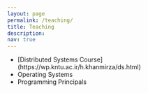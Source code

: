 ```yaml
---
layout: page
permalink: /teaching/
title: Teaching
description: 
nav: true
---
```


<ul>
  <li>[Distributed Systems Course] (https://wp.kntu.ac.ir/h.khanmirza/ds.html)</li>
  <li>Operating Systems</li>
  <li>Programming Principals</li>
</ul>
